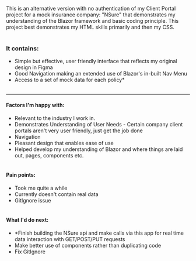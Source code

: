 This is an alternative version with no authentication of my Client Portal project for a mock insurance company: "NSure" that demonstrates my understanding of the Blazor framework and basic coding principle. This project best demonstrates my HTML skills primarily and then my CSS. <br></br>
### It contains:
- Simple but effective, user friendly interface that reflects my original design in Figma
- Good Navigation making an extended use of Blazor's in-built Nav Menu
- Access to a set of mock data for each policy*<br></br>
---

#### Factors I'm happy with:
- Relevant to the industry I work in.
- Demonstrates Understanding of User Needs - Certain company client portals aren't very user friendly, just get the job done
- Navigation
- Pleasant design that enables ease of use
- Helped develop my understanding of Blazor and where things are laid out, pages, components etc.<br></br>

#### Pain points:
- Took me quite a while
- Currently doesn't contain real data
- GitIgnore issue<br></br>

#### What I'd do next:
- *Finish building the NSure api and make calls via this app for real time data interaction with GET/POST/PUT requests
- Make better use of components rather than duplicating code
- Fix GitIgnore<br></br>
